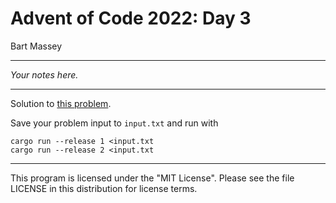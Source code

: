 # Advent of Code 2022: Day 3
Bart Massey

---

*Your notes here.*

---

Solution to [this problem](https://adventofcode.com/2022/day/3).

Save your problem input to `input.txt` and run with

    cargo run --release 1 <input.txt
    cargo run --release 2 <input.txt

---

This program is licensed under the "MIT License".
Please see the file LICENSE in this distribution
for license terms.
